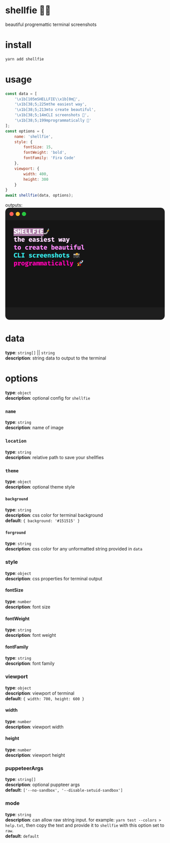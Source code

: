 # shellfie 🤳🏽

beautiful progremattic terminal screenshots

# install
```bash
yarn add shellfie
```

# usage
```js
const data = [
    '\x1b[105mSHELLFIE\\x1b[0m🤳',
    '\x1b[38;5;225mthe easiest way',
    '\x1b[38;5;213mto create beautiful',
    '\x1b[38;5;14mCLI screenshots 📸',
    '\x1b[38;5;199mprogrammatically 🚀'
];
const options = {
    name: 'shellfie',
    style: {
        fontSize: 15,
        fontWeight: 'bold',
        fontFamily: 'Fira Code'
    },
    viewport: {
        width: 400,
        height: 300
    }
}
await shellfie(data, options);
```

outputs:   
![](https://github.com/tool3/shellfie/blob/master/shellfies/shellfie.png?raw=true)


# data
**type**: `string[]` || `string`   
**description**: string data to output to the terminal

# options
**type**: `object`   
**description**: optional config for `shellfie`
### `name`
**type**: `string`   
**description**: name of image   

### `location`
**type**: `string`   
**description**: relative path to save your shellfies   

### `theme`
**type**: `object`   
**description**: optional theme style
#### `background`
**type**: `string`   
**description**: css color for terminal background   
**default**: `{ background: '#151515' }`
#### `forground`
**type**: `string`   
**description**: css color for any unformatted string provided in `data`

### style
**type**: `object`   
**description**: css properties for terminal output
#### fontSize
**type**: `number`   
**description**: font size
#### fontWeight
**type**: `string`   
**description**: font weight

#### fontFamily
**type**: `string`   
**description**: font family

### viewport
**type**: `object`   
**description**: viewport of terminal   
**default**: `{ width: 700, height: 600 }`
#### width
**type**: `number`   
**description**: viewport width

#### height
**type**: `number`   
**description**: viewport height

### puppeteerArgs
**type**: `string[]`   
**description**: optional puppteer args    
**default**: `['--no-sandbox', '--disable-setuid-sandbox']`

### mode
**type**: `string`   
**description**: can allow raw string input. for example: `yarn test --colors > help.txt`, then copy the text and provide it to `shellfie` with this option set to `raw`.   
**default**: `default`